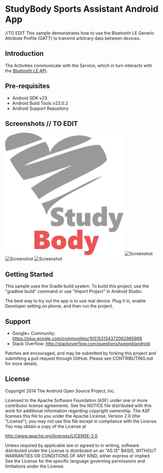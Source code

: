 
StudyBody Sports Assistant Android App
===================================
//TO EDIT
This sample demonstrates how to use the Bluetooth LE Generic Attribute Profile (GATT)
to transmit arbitrary data between devices.

Introduction 
------------




The Activities communicate with the Service, which in turn interacts with the [Bluetooth LE API][1].

[1]:https://developer.android.com/reference/android/bluetooth/BluetoothGatt.html

Pre-requisites
--------------

- Android SDK v23
- Android Build Tools v23.0.2
- Android Support Repository

Screenshots // TO EDIT
-------------

<img src="screenshots/StudyBody2.png" height="400" alt="Screenshot"/> <img src="screenshots/screen2.png" height="400" alt="Screenshot"/>
<img src="screenshots/screen3.png" height="400" alt="Screenshot"/> <img src="screenshots/screen4.png" height="400" alt="Screenshot"/>

Getting Started
---------------

This sample uses the Gradle build system. To build this project, use the
"gradlew build" command or use "Import Project" in Android Studio.

The best way to try out the app is to use real device. Plug it in, enable Developer setting on phone, and then run the project.



Support
-------

- Google+ Community: https://plus.google.com/communities/105153134372062985968
- Stack Overflow: http://stackoverflow.com/questions/tagged/android

Patches are encouraged, and may be submitted by forking this project and
submitting a pull request through GitHub. Please see CONTRIBUTING.md for more details.

License
-------

Copyright 2014 The Android Open Source Project, Inc.

Licensed to the Apache Software Foundation (ASF) under one or more contributor
license agreements.  See the NOTICE file distributed with this work for
additional information regarding copyright ownership.  The ASF licenses this
file to you under the Apache License, Version 2.0 (the "License"); you may not
use this file except in compliance with the License.  You may obtain a copy of
the License at

http://www.apache.org/licenses/LICENSE-2.0

Unless required by applicable law or agreed to in writing, software
distributed under the License is distributed on an "AS IS" BASIS, WITHOUT
WARRANTIES OR CONDITIONS OF ANY KIND, either express or implied.  See the
License for the specific language governing permissions and limitations under
the License.
